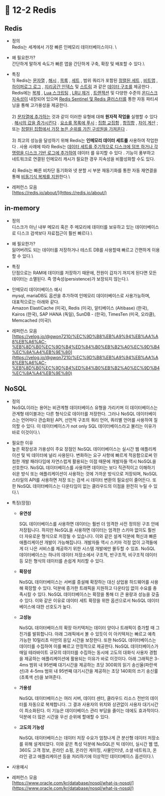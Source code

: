 # 🔸 12-2 Redis

## Redis

* 정의 \
  Redis는 세계에서 가장 빠른 인메모리 데이터베이스이다. \

* 왜 필요한가?\
  간단하게 말하게 속도가 빠른 앱을 간단하게 구축, 확장 및 배포할 수 있다.\

* 특징\
  1\) Redis는  [문자열](https://redis.io/resources/data-types/strings/) ,  [해시](https://redis.io/resources/data-types/hashes/) ,  [목록](https://redis.io/resources/data-types/lists/) ,  [세트](https://redis.io/resources/data-types/sets/) ,  ​​범위 쿼리가 포함된 [정렬된 세트](https://redis.io/resources/data-types/sorted-sets/)  ,  [비트맵](https://redis.io/resources/data-types/bitmaps/) ,  [하이퍼로그 로그](https://redis.io/resources/data-types/hyperloglogs/) ,  [지리공간 인덱스](https://redis.io/resources/data-types/geospatial/) 및  [스트림](https://redis.io/resources/data-types/streams/) 과  같은  [데이터 구조를](https://redis.io/resources/data-types/) 제공한다 . Redis에는 [복제](https://redis.io/topics/replication) ,  [Lua 스크립팅](https://redis.io/commands/eval) ,  [LRU 제거](https://redis.io/resources/reference/eviction/) ,  [트랜잭션](https://redis.io/topics/transactions) 및 다양한 수준의  [온디스크 지속성이](https://redis.io/topics/persistence) 내장되어  있으며 [Redis Sentinel 및 ](https://redis.io/topics/sentinel)[Redis 클러스터를](https://redis.io/topics/cluster-tutorial)  통한 자동 파티셔닝을  통해 고가용성을 제공한다.\
  \
  2\) [문자열에 추가하는](https://redis.io/commands/append)  것과 같이 이러한 유형에 대해  **원자적 작업을** 실행할 수 있다  .  [해시의 값을 증가시킨다](https://redis.io/commands/hincrby) .  [요소를 목록에 푸시](https://redis.io/commands/lpush) ;  [집합 교집합](https://redis.io/commands/sinter) ,  [합집합](https://redis.io/commands/sunion)  ,  [차이 계산](https://redis.io/commands/sdiff) ; 또는  [정렬된 집합에서 가장 높은 순위를 가진 구성원을 가져온다](https://redis.io/commands/zrange) .\
  \
  3\) 최고의 성능을 달성하기 위해 Redis는  **인메모리 데이터 세트를** 사용하여 작업한다 . 사용 사례에 따라 Redis는  [데이터 세트를 주기적으로 디스크에 덤프 하거나 ](https://redis.io/topics/persistence#snapshotting)[각 명령을 디스크 기반 로그에 추가하여](https://redis.io/topics/persistence#append-only-file)  데이터 를 유지할 수 있다 . 기능이 풍부하고 네트워크로 연결된 인메모리 캐시가 필요한 경우 지속성을 비활성화할 수도 있다.\
  \
  4\) Redis는  빠른 비차단 동기화와 넷 분할 시 부분 재동기화를 통한 자동 재연결을 통해 [비동기식 복제를 지원](https://redis.io/topics/replication)한다.\

* 레퍼런스 모음\
  [https://redis.io/about/](https://redis.io/about/)

## in-memory

* 정의 \
  디스크가 아닌 내부 메모리 혹은 주 메모리에 데이터를 보유하고 있는 데이터베이스로 디스크 검색보다 자료접근이 훨씬 빠르다.\

* 왜 필요한가?\
  잃어버려도 되는 데이터를 저장하거나 테스트 DB를 사용할때 빠르고 간편하게 이용할 수 있다.\

* 특징\
  단점으로는 RAM에 데이터를 저장하기 때문에, 전원이 갑자기 꺼지게 된다면 모든 데이터는 소멸된다. 즉 영속성(persistence)가 보장되지 않는다.\

* 인메모리 데이터베이스 예시\
  mysql, mariaDB도 옵션을 추가하여 인메모리 데이터베이스로 사용가능하며,\
  대표적으로는 아래와 같다.\
  &#x20;Amazon ElastiCache (미국), Redis (미국), 알티베이스 (Altibase) (한국), Kairos (한국), SAP HANA (독일), SunDB - (한국), TimesTen (미국, 오라클), Memcached (미국)\

* 레퍼런스 모음\
  [https://velog.io/@gwon7210/%EC%9D%B8%EB%A9%94%EB%AA%A8%EB%A6%AC-%EB%8D%B0%EC%9D%B4%ED%84%B0%EB%B2%A0%EC%9D%B4%EC%8A%A4%EB%9E%80](https://velog.io/@gwon7210/%EC%9D%B8%EB%A9%94%EB%AA%A8%EB%A6%AC-%EB%8D%B0%EC%9D%B4%ED%84%B0%EB%B2%A0%EC%9D%B4%EC%8A%A4%EB%9E%80)

## NoSQL

* 정의 \
  NoSQL이라는 용어는 비관계형 데이터베이스 유형을 가리키며 이 데이터베이스는 관계형 테이블과는 다른 형식으로 데이터를 저장한다. 그러나 NoSQL 데이터베이스는 언어마다 관습화된 API, 선언적 구조의 쿼리 언어, 쿼리별 언어를 사용하여 질의할 수 있다. 이 데이터베이스가 not only SQL 데이터베이스라고 불리는 이유가 바로 이것이다.\

* 필요한 이유\
  높은 확장성과 가용성이 주요 장점인 NoSQL 데이터베이스는 실시간 웹 애플리케이션 및 빅 데이터에 널리 사용된다. 변화하는 요구 사항에 빠르게 적응함으로써 민첩한 개발 패러다임에 자연스럽게 활용되는 이점 때문에 개발자들 역시 NoSQL을 선호한다. NoSQL 데이터베이스를 사용하면 데이터는 보다 직관적이고 이해하기 쉬운 방식 또는 애플리케이션이 사용하는 것에 가까운 방식으로 저장되며, NoSQL 스타일의 API를 사용하면 저장 또는 검색 시 데이터 변환의 필요성이 줄어든다. 또한 NoSQL 데이터베이스는 다운타임이 없는 클라우드의 이점을 완전히 누릴 수 있다.\

* 특징(장점)
  *   **유연성**

      SQL 데이터베이스를 사용하면 데이터는 훨씬 더 엄격한 사전 정의된 구조 안에 저장됩니다. 하지만 NoSQL을 사용하면 데이터는 엄격한 스키마 없이도 훨씬 더 자유로운 형식으로 저장될 수 있습니다. 이와 같은 설계 덕분에 혁신과 빠른 애플리케이션 개발이 가능해집니다. 개발자들 역시 스키마 걱정 없이 고객들에게 더 나은 서비스를 제공하기 위한 시스템 개발에만 몰두할 수 있죠. NoSQL 데이터베이스는 하나의 데이터 저장소에서 구조적, 반구조적, 비구조적 데이터 등 모든 형식의 데이터를 손쉽게 처리할 수 있다.
  *   **확장성**

      NoSQL 데이터베이스는 서버를 증설해 확장하는 대신 상업용 하드웨어를 사용해 확장할 수 있다. 덕분에 증가한 트래픽을 지원하고 다운타임 없이 수요를 충족시킬 수 있다. NoSQL 데이터베이스는 확장을 통해 더 큰 용량과 성능을 갖출 수 있다. 이와 같은 이유로 데이터 세트 확장을 위한 옵션으로서 NoSQL 데이터베이스에 대한 선호도가 높다.
  *   **고성능**

      NoSQL 데이터베이스의 확장 아키텍처는 데이터 양이나 트래픽이 증가할 때 그 진가를 발휘합니다. 아래 그래픽에서 볼 수 있듯이 이 아키텍처는 빠르고 예측 가능한 10밀리초 미만의 응답 시간을 보장한다. 또한 NoSQL 데이터베이스는 데이터를 수집하여 이를 빠르고 안정적으로 제공한다. NoSQL 데이터베이스가 매일 테라바이트 규모의 데이터를 수집하는 동시에 고도의 대화식 사용자 경험을 제공하는 애플리케이션에 활용되는 이유가 바로 이것이다. 아래 그래픽은 3-4ms 범위 내 95번째 대기시간을 제공하는 초당 300회의 읽기 송신율(파란색 선)과 4-5ms 범위 내 95번째 대기시간을 제공하는 초당 140회의 쓰기 송신률(초록색 선)을 보여준다.
  *   **가용성**

      NoSQL 데이터베이스는 여러 서버, 데이터 센터, 클라우드 리소스 전반의 데이터를 자동으로 복제합니다. 그 결과 사용자의 위치와 상관없이 사용자 대기시간이 최소화된다. 이 기능은 데이터베이스 관리 부담을 줄이는 데에도 효과적이다. 덕분에 더 많은 시간을 우선 순위에 할애할 수 있다.
  *   **고도의 기능성**

      NoSQL 데이터베이스는 데이터 저장 수요가 엄청나게 큰 분산형 데이터 저장소를 위해 설계되었다. 이와 같은 특성 덕분에 NoSQL은 빅 데이터, 실시간 웹 앱, 360도 고객 정보, 온라인 쇼핑, 온라인 게이밍, 사물인터넷, 소셜 네트워크, 온라인 광고 애플리케이션 등을 처리하기에 이상적인 데이터베이스 옵션이다.\

* 사용예시\
  &#x20;
* 레퍼런스 모음\
  [https://www.oracle.com/kr/database/nosql/what-is-nosql/](https://www.oracle.com/kr/database/nosql/what-is-nosql/)
